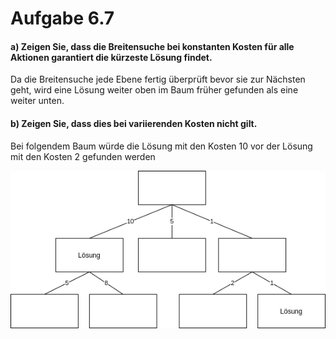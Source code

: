 # Aufgabe 6.7

#### a) Zeigen Sie, dass die Breitensuche bei konstanten Kosten für alle Aktionen garantiert die kürzeste Lösung findet.
Da die Breitensuche jede Ebene fertig überprüft bevor sie zur Nächsten geht, wird eine Lösung weiter oben im Baum früher gefunden als eine weiter unten.

#### b) Zeigen Sie, dass dies bei variierenden Kosten nicht gilt.
Bei folgendem Baum würde die Lösung mit den Kosten 10 vor der Lösung mit den Kosten 2 gefunden werden

![Lösung](../../images/exercise6_7.png)
